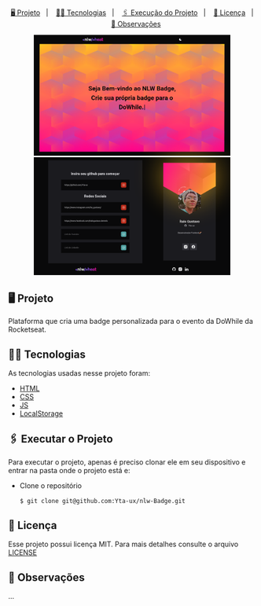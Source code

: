 <p align="center">
      <a href="#-projeto">🖥 Projeto</a>&nbsp;&nbsp;&nbsp;|&nbsp;&nbsp;&nbsp;
      <a href="#-tecnologias">👨‍💻 Tecnologias</a>&nbsp;&nbsp;&nbsp;|&nbsp;&nbsp;&nbsp;
      <a href="#-executar-o-projeto">🖇 Execução do Projeto</a>&nbsp;&nbsp;&nbsp;|&nbsp;&nbsp;&nbsp;
      <a href="#-licença">📃 Licença</a>&nbsp;&nbsp;&nbsp;|&nbsp;&nbsp;&nbsp;
      <a href="#-observações">📌 Observações</a>
</p>

<div align="center">
      <img src=".github/home.png" width="400px"/>
      <img src=".github/generator.png" width="400px"/>
</div>
  

  ## 🖥 Projeto
Plataforma que cria uma badge personalizada para o evento da DoWhile da Rocketseat.

  ## 👨‍💻 Tecnologias
  As tecnologias usadas nesse projeto foram:
  - [HTML](https://developer.mozilla.org/en-US/docs/Web/HTML)
  - [CSS](https://developer.mozilla.org/en-US/docs/Web/CSS)
  - [JS](https://developer.mozilla.org/en-US/docs/Web/JavaScript)
  - [LocalStorage](https://developer.mozilla.org/en-US/docs/Web/API/Window/localStorage)

  ## 🖇 Executar o Projeto
  Para executar o projeto, apenas é preciso clonar ele em seu dispositivo e entrar na pasta onde o projeto está e:

  - Clone o repositório
    
    
      ```bash
      $ git clone git@github.com:Yta-ux/nlw-Badge.git
      ```
  ##  📃 Licença
  Esse projeto possui licença MIT. Para mais detalhes consulte o arquivo [LICENSE](LICENSE.md)

  ## 📌 Observações
  ...
